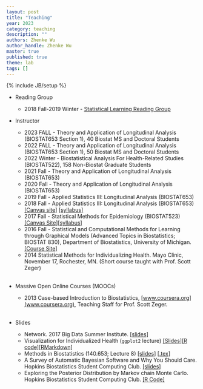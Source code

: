 ```yaml
---
layout: post
title: "Teaching"
year: 2023
category: teaching
description: ""
authors: Zhenke Wu
author_handle: Zhenke Wu
master: true
published: true
theme: lab
tags: []
---
```

{% include JB/setup %}

* Reading Group
    + 2018 Fall-2019 Winter - [Statistical Learning Reading Group](/teaching/statistical_learning_reading_group)

* Instructor
    + 2023 FALL - Theory and Application of Longitudinal Analysis (BIOSTAT653 Section 1), 40 Biostat MS and Doctoral Students
    + 2022 FALL - Theory and Application of Longitudinal Analysis (BIOSTAT653 Section 1), 50 Biostat MS and Doctoral Students
    + 2022 Winter - Biostatistical Analysis For Health-Related Studies (BIOSTAT522), 158 Non-Biostat Graduate Students
    + 2021 Fall - Theory and Application of Longitudinal Analysis (BIOSTAT653)
    + 2020 Fall - Theory and Application of Longitudinal Analysis (BIOSTAT653)
    + 2019 Fall - Applied Statistics III: Longitudinal Analysis (BIOSTAT653)
	+ 2018 Fall - Applied Statistics III: Longitudinal Analysis (BIOSTAT653) [[Canvas site]](https://umich.instructure.com/courses/240497) [[syllabus]](https://sph.umich.edu/academics/courses/syllabi/BIOSTAT653.pdf)
    + 2017 Fall - Statistical Methods for Epidemiology (BIOSTAT523) [[Canvas Site]](https://umich.instructure.com/courses/212456)[[syllabus]](https://sph.umich.edu/academics/courses/display_course.cfm?courseID=BIOSTAT523)
    + 2016 Fall - Statistical and Computational Methods for Learning through Graphical Models (Advanced 
    Topics in Biostatistics; BIOSTAT 830), Department of Biostatistics, University of Michigan.[[Course Site]](/teaching/graphical_model)
	+ 2014 Statistical Methods for Individualizing Health. Mayo Clinic, November 17, Rochester, MN. (Short course taught with Prof. Scott Zeger)<br><br>

* Massive Open Online Courses (MOOCs)
    * 2013 Case-based Introduction to Biostatistics, [www.coursera.org](www.coursera.org), Teaching Staff for Prof. Scott Zeger.<br><br>
    	
* Slides
    * Network. 2017 Big Data Summer Institute. [[slides]](/assets/pdfs/slides/teaching/2017/bdsi_network_lecture.pdf)
	* Visualization for Individualized Health (`ggplot2` lecture) [[Slides]](/assets/pdfs/slides/teaching/2016/inhealthvis/2016-02-23-ggplot2_lecture.pdf)[[R code]](/assets/pdfs/slides/teaching/2016/inhealthvis/ggplot2_lecture.R)[[RMarkdown]](/assets/pdfs/slides/teaching/2016/inhealthvis/ggplot2_lecture.rmd)
    * Methods in Biostatistics (140.653; Lecture 8) [[slides]](/assets/pdfs/slides/teaching/2016/140.653/653_Lecture8_11Feb2016.pdf) [[.tex]](/assets/pdfs/slides/teaching/2016/140.653/653_Lecture8_beamer_source.zip)
    * A Survey of Automatic Bayesian Software and Why You Should Care. Hopkins Biostatistics Student Computing Club. [[slides]](/assets/pdfs/slides/teaching/2015/bayesian_softwares.pdf)
	* Exploring the Posterior Distribution by Markov chain Monte Carlo. Hopkins Biostatistics Student Computing Club. [[R Code]](https://github.com/zhenkewu/demo_code)
